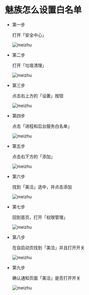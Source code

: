 # 魅族怎么设置白名单

* 第一步
	
	打开「安全中心」
	
	![meizhu](https://jianminzhu.github.io/android_app_setting/meizu/pic/meizu1.png)

* 第二步
	
	打开「垃圾清理」
	
	![meizhu](https://jianminzhu.github.io/android_app_setting/meizu/pic/meizu2.png)
	
	
* 第三步
	
	点击右上方的「设置」按钮
	
	![meizhu](https://jianminzhu.github.io/android_app_setting/meizu/pic/meizu3.png)

* 第四步
	
	点击「进程和后台服务白名单」
	
	![meizhu](https://jianminzhu.github.io/android_app_setting/meizu/pic/meizu4.png)


* 第五步
	
	点击右下方的「添加」
	
	![meizhu](https://jianminzhu.github.io/android_app_setting/meizu/pic/meizu5.png)


* 第六步
	
	找到「美洽」选中，并点击添加
	
	![meizhu](https://jianminzhu.github.io/android_app_setting/meizu/pic/meizu6.png)
	
* 第七步
	
	回到首页，打开「权限管理」
	
	![meizhu](https://jianminzhu.github.io/android_app_setting/meizu/pic/meizu7.png)

* 第八步
	
	在自启动页找到「美洽」并且打开开关
	
	![meizhu](https://jianminzhu.github.io/android_app_setting/meizu/pic/meizu8.png)


* 第九步
	
	确认通知页面「美洽」是否打开开关
	
	![meizhu](https://jianminzhu.github.io/android_app_setting/meizu/pic/meizu9.png)


